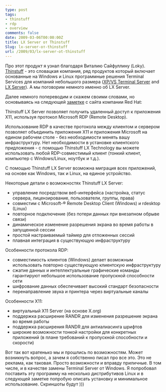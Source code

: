 ```yaml
---
type: post
tags:
- thinstuff
- rdp
- overview
comments: false
date: 2009-03-06T00:00:00Z
title: LX Server от Thinstuff
Slug: lx-server-от-thinstuff
url: /2009/03/lx-server-ot-thinstuff
---
```


Про этот продукт я узнал благодаря Виталию Сайфуллину (Loky).
[Thinstuff](http://www.thinstuff.com/) - это словацкая компания, ряд продуктов
который включает основанные на Windows и Linux программные решения Terminal
Services для компаний небольшого размера ([XP/VS Terminal Server](http://www.thinstuff.com/products/xpvs-server/) and [LX Server](http://www.thinstuff.com/products/lx-server/)). А мы поговорим немного
именно об LX Server.

Далее немного попереводим и скажем своими словами, но основываясь на следующей
[заметке](https://www.redhat.com/apps/isv_catalog/AppProfile.html?application_id=4984) с сайта компании Red Hat:

Thinstuff LX Server позволяет получить удаленный доступ к приложения X11,
используя протокол Microsoft RDP (Remote Desktop).

Использование RDP в качестве протокола между клиентом и сервером позволяет
объединить приложения X11 и приложения Microsoft на едином рабочем столе - без
необходимости менять вашу инфраструктуру. Нет необходимости в установке
клиентского придложения - с помощью Thinstuff LX Technology вы можете
использовать любой RDP-совместимый клиент (тонкий клиент, компьютер с
Windows/Linux, ноутбук и т.д.).

С помощью Thinstuff LX Server возможна миграция всех приложений, на основе как
Windows, так и Linux, на единое устройство.

Некоторые детали о возможностях Thinstuff LX Server:

  * управление посредством веб-интерфейса (настройка, статус сервера, лицензирование, пользователи, группы, права)
  * совместим с Microsoft-® Remote Desktop Client (Windows) и rdesktop (Linux)
  * повторное подключение (без потери данных при внезапном обрыве связи)
  * динамическое изменение разрешения экрана во время работы в запущенной сессии
  * простой настраиваемый таймер для отложенных сессий
  * плавная интеграция в существующую инфраструктуру

Особенности протокола RDP:

  * совместимость клиентов (Windows) делает возможным использовать повторно существующую клиентскую инфраструктуру
  * сжатие данных и интеллектуальные графические команды гарантируют небольшое использование пропускной способности сети
  * шифрование данных обеспечивает высокий стандарт безопасности
  * перенаправление звука и принтера через виртуальные каналы

Особенности X11:

  * виртуальный X11 Server (на основе X.org)
  * поддержка расширение RANDR для изменения разрешение экрана во время работы
  * поддержка расширения RANDR для антиалиасинга шрифтов
  * широкие возможности тонкой настройки для конкретных приложений (в плане требований к пропускной способности и скорости)

Вот так вот кратенько мы и прошлись по возможностям. Может возникнуть вопрос,
а зачем я собственно писал про все это. Это не реклама, как таковая. Просто
возможности и вправду приличные. В том числе, и в качестве замены Terminal
Server от Windows. Я попробовал поставить эту программу на несколько
дистрибутивов Linux и в следующей заметке попробую описать установку и
минимальное использование. Скриншоты будут )))

